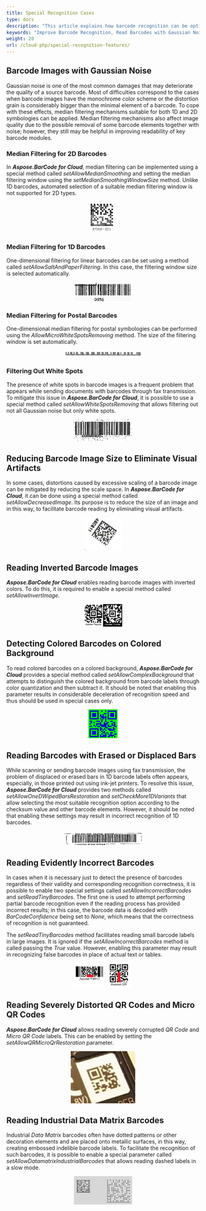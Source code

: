 ```yaml
---
title: Special Recognition Cases
type: docs
description: "This article explains how barcode recognition can be optimized in terms of accuracy and speed in case of various distortions"
keywords: "Improve Barcode Recognition, Read Barcodes with Gaussian Noise, Read Inverted Barcodes, Read Colored Barcode, Read Distorted QR Code, Read Corrupted Barcodes, Read Industrual DataMatrix, Aspose.BarCode, Read Barcodes in Cloud"
weight: 20
url: /cloud-php/special-recognition-features/
---
```


## **Barcode Images with Gaussian Noise**
Gaussian noise is one of the most common damages that may deteriorate the quality of a source barcode. Most of difficulties correspond to the cases when barcode images have the monochrome color scheme or the distortion grain is considerably bigger than the minimal element of a barcode. To cope with these effects, median filtering mechanisms suitable for both 1D and 2D symbologies can be applied. Median filtering mechanisms also affect image quality due to the possible removal of some barcode elements together with noise; however, they still may be helpful in improving readability of key barcode modules.
  
### **Median Filtering for 2D Barcodes**
In ***Aspose.BarCode for Cloud***, median filtering can be implemented using a special method called *setAllowMedianSmoothing* and setting the median filtering window using the *setMedianSmoothingWindowSize* method. Unlike 1D barcodes, automated selection of a suitable median filtering window is not supported for 2D types.  
    
<p align="center"><img src="datamatrix_noised.png" width="15%" height="15%"></p>


### **Median Filtering for 1D Barcodes**
One-dimensional filtering for linear barcodes can be set using a method called *setAllowSaltAndPaperFiltering*. In this case, the filtering window size is selected automatically.  
  

<p align="center"><img src="saltandpaper.png" width="30%" height="30%"></p>


### **Median Filtering for Postal Barcodes**
One-dimensional median filtering for postal symbologies can be performed using the *AllowMicroWhiteSpotsRemoving* method. The size of the filtering window is set automatically.  
  

<p align="center"><img src="planet_noised.png" width="40%" height="40%"></p>


### **Filtering Out White Spots**
The presence of white spots in barcode images is a frequent problem that appears while sending documents with barcodes through fax transmission. To mitigate this issue in ***Aspose.BarCode for Cloud***, it is possible to use a special method called *setAllowWhiteSpotsRemoving* that allows filtering out not all Gaussian noise but only white spots.  
  

<p align="center"><img src="code128_whitespots.png" width="30%" height="30%"></p>


## **Reducing Barcode Image Size to Eliminate Visual Artifacts**
In some cases, distortions caused by excessive scaling of a barcode image can be mitigated by reducing the scale space. In ***Aspose.BarCode for Cloud***, it can be done using a special method called *setAllowDecreasedImage*. Its purpose is to reduce the size of an image and in this way, to facilitate barcode reading by eliminating visual artifacts.   
  

<p align="center"><img src="datamatrix_waved.png" width="20%" height="20%"></p>


## **Reading Inverted Barcode Images**
***Aspose.BarCode for Cloud*** enables reading barcode images with inverted colors. To do this, it is required to enable a special method called *setAllowInvertImage*. 

<p align="center"><img src="aztec_regular_inverse.png" width="20%" height="20%"></p>


## **Detecting Colored Barcodes on Colored Background**
To read colored barcodes on a colored background, ***Aspose.BarCode for Cloud*** provides a special method called *setAllowComplexBackground* that attempts to distinguish the colored background from barcode labels through color quantization and then subtract it. It should be noted that enabling this parameter results in considerable deceleration of recognition speed and thus should be used in special cases only. 
  
<p align="center"><img src="qr_color.png" width="15%" height="15%"></p>

## **Reading Barcodes with Erased or Displaced Bars**
While scanning or sending barcode images using fax transmission, the problem of displaced or erased bars in 1D barcode labels often appears, especially, in those printed out using ink-jet printers. To resolve this issue, ***Aspose.BarCode for Cloud*** provides two methods called *setAllowOneDWipedBarsRestoration* and *setCheckMore1DVariants* that allow selecting the most suitable recognition option according to the checksum value and other barcode elements. However, it should be noted that enabling these settings may result in incorrect recognition of 1D barcodes.  
  
<p align="center"><img src="code128_wipedbars.png" width="40%" height="40%"></p>


## **Reading Evidently Incorrect Barcodes**
In cases when it is necessary just to detect the presence of barcodes regardless of their validity and corresponding recognition correctness, it is possible to enable two special settings called *setAllowIncorrectBarcodes* and *setReadTinyBarcodes*. The first one is used to attempt performing partial barcode recognition even if the reading process has provided incorrect results; in this case, the barcode data is decoded with *BarCodeConfidence* being set to *None*, which means that the correctness of recognition is not guaranteed.  
  
The *setReadTinyBarcodes* method facilitates reading small barcode labels in large images. It is ignored if the *setAllowIncorrectBarcodes* method is called passing the *True* value. However, enabling this parameter may result in recognizing false barcodes in place of actual text or tables.  
  

<p align="center"><img src="pdf417_qr_corrupted.png" width="30%" height="30%"></p>


## **Reading Severely Distorted QR Codes and Micro QR Codes**
***Aspose.BarCode for Cloud*** allows reading severely corrupted *QR Code* and *Micro QR Code* labels. This can be enabled by setting the *setAllowQRMicroQrRestoration* parameter. 

<p align="center"><img src="microqr_3d_distorted.png"></p>


## **Reading Industrial Data Matrix Barcodes**
Industrial *Data Matrix* barcodes often have dotted patterns or other decoration elements and are placed onto metallic surfaces, in this way, creating embossed indelible barcode labels. To facilitate the recognition of such barcodes, it is possible to enable a special parameter called *setAllowDatamatrixIndustrialBarcodes* that allows reading dashed labels in a slow mode. 

<p align="center"><img src="datamatrix_industrial.png" width="30%" height="30%"></p>


